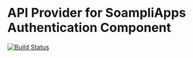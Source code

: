 # API Provider for SoampliApps Authentication Component

[![Build Status](https://travis-ci.org/SoampliApps/APIAuthenticationProvider.png)](https://travis-ci.org/SoampliApps/APIAuthenticationProvider)
